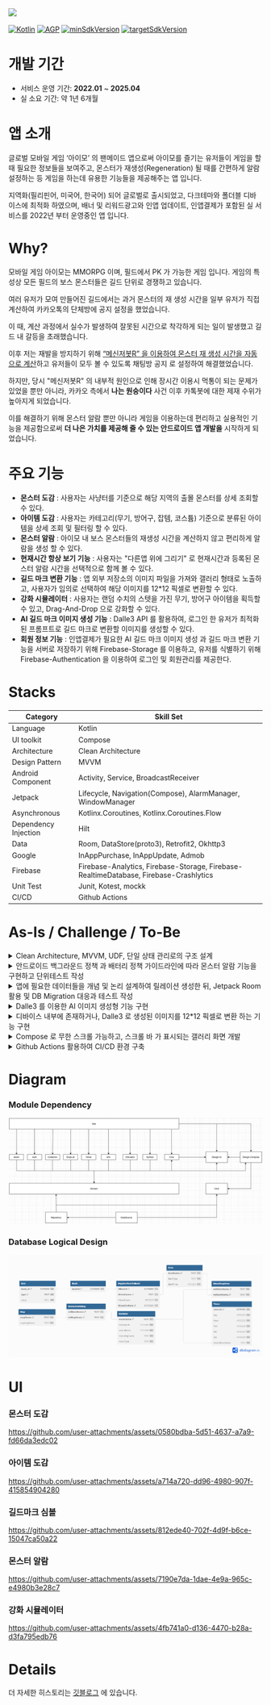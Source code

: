 <a href="https://play.google.com/store/apps/details?id=com.jinproject.twomillustratedbook">
	<img src="https://img.shields.io/badge/PlayStore-v2.5.0-4285F4?style=for-the-badge&logo=googleplay&logoColor=white&link=https://play.google.com/store/apps/details?id=com.jinproject.twomillustratedbook" />
</a>

[![Kotlin](https://img.shields.io/badge/Kotlin-2.1.20-blue.svg)](https://kotlinlang.org)
[![AGP](https://img.shields.io/badge/AGP-8.6.0-green.svg)](https://gradle.org/)
[![minSdkVersion](https://img.shields.io/badge/minSdkVersion-26-red)](https://developer.android.com/distribute/best-practices/develop/target-sdk)
[![targetSdkVersion](https://img.shields.io/badge/targetSdkVersion-35-orange)](https://developer.android.com/distribute/best-practices/develop/target-sdk)

# 개발 기간

- 서비스 운영 기간: **2022.01** ~ **2025.04**
- 실 소요 기간: 약 1년 6개월

# 앱 소개

글로벌 모바일 게임 ‘아이모’ 의 팬메이드 앱으로써 아이모를 즐기는 유저들이 게임을 할때 필요한 정보들을 보여주고, 몬스터가 재생성(Regeneration) 될 때를 간편하게 알람 설정하는 등 게임을 하는데 유용한 기능들을 제공해주는 앱 입니다.

지역화(필리핀어, 미국어, 한국어) 되어 글로벌로 출시되었고, 다크테마와 폴더블 디바이스에 최적화 하였으며, 배너 및 리워드광고와 인앱 업데이트, 인앱결제가 포함된 실 서비스를 2022년 부터 운영중인 앱 입니다.

# Why?

모바일 게임 아이모는 MMORPG 이며, 필드에서 PK 가 가능한 게임 입니다.  게임의 특성상 모든 필드의 보스 몬스터들은 길드 단위로 경쟁하고 있습니다. 

여러 유저가 모여 만들어진 길드에서는 과거 몬스터의 재 생성 시간을 일부 유저가 직접 계산하여 카카오톡의 단체방에 공지 설정을 했었습니다.

이 때, 계산 과정에서 실수가 발생하여 잘못된 시간으로 착각하게 되는 일이 발생했고 길드 내 갈등을 초래했습니다. 

이후 저는 재발을 방지하기 위해 [“메신저봇R” 을 이용하여 몬스터 재 생성 시간을 자동으로 계산](https://github.com/jowunnal/2021_bossTimeManager_2 "link")하고 유저들이 모두 볼 수 있도록 채팅방 공지 로 설정하여 해결했었습니다. 

하지만, 당시 "메신저봇R" 의 내부적 원인으로 인해 장시간 이용시 먹통이 되는 문제가 있었을 뿐만 아니라, 카카오 측에서 __나는 원숭이다__ 사건 이후 카톡봇에 대한 제재 수위가 높아지게 되었습니다. 

이를 해결하기 위해 몬스터 알람 뿐만 아니라 게임을 이용하는데 편리하고 실용적인 기능을 제공함으로써 __더 나은 가치를 제공해 줄 수 있는 안드로이드 앱 개발을__ 시작하게 되었습니다.

# 주요 기능

- **몬스터 도감** : 사용자는 사냥터를 기준으로 해당 지역의 출몰 몬스터를 상세 조회할 수 있다.
- **아이템 도감** : 사용자는 카테고리(무기, 방어구, 잡템, 코스튬) 기준으로 분류된 아이템을 상세 조회 및 필터링 할 수 있다.
- **몬스터 알람** : 아이모 내 보스 몬스터들의 재생성 시간을 계산하지 않고 편리하게 알람을 생성 할 수 있다.
- **현재시간 항상 보기 기능** : 사용자는 "다른앱 위에 그리기" 로 현재시간과 등록된 몬스터 알람 시간을 선택적으로 함께 볼 수 있다.
- **길드 마크 변환 기능** : 앱 외부 저장소의 이미지 파일을 가져와 갤러리 형태로 노출하고, 사용자가 임의로 선택하여 해당 이미지를 12*12 픽셀로 변환할 수 있다.
- **강화 시뮬레이터** : 사용자는 랜덤 수치의 스텟을 가진 무기, 방어구 아이템을 획득할 수 있고, Drag-And-Drop 으로 강화할 수 있다.
- **AI 길드 마크 이미지 생성 기능** : Dalle3 API 를 활용하여, 로그인 한 유저가 최적화된 프롬프트로 길드 마크로 변환할 이미지를 생성할 수 있다.
- **회원 정보 기능** : 인앱결제가 필요한 AI 길드 마크 이미지 생성 과 길드 마크 변환 기능을 서버로 저장하기 위해 Firebase-Storage 를 이용하고, 유저를 식별하기 위해 Firebase-Authentication 을 이용하여 로그인 및 회원관리를 제공한다.

# Stacks

| Category | Skill Set |
| ----- | ----- |
| Language | Kotlin |
| UI toolkit | Compose |
| Architecture | Clean Architecture |
| Design Pattern | MVVM |
| Android Component | Activity, Service, BroadcastReceiver |
| Jetpack | Lifecycle, Navigation(Compose), AlarmManager, WindowManager |
| Asynchronous | Kotlinx.Coroutines, Kotlinx.Coroutines.Flow |
| Dependency Injection | Hilt |
| Data | Room, DataStore(proto3), Retrofit2, Okhttp3|
| Google | InAppPurchase, InAppUpdate, Admob |
| Firebase | Firebase-Analytics, Firebase-Storage, Firebase-RealtimeDatabase, Firebase-Crashlytics |
| Unit Test | Junit, Kotest, mockk |
| CI/CD | Github Actions |

# As-Is / Challenge / To-Be

<details>
<summary>Clean Architecture, MVVM, UDF, 단일 상태 관리로의 구조 설계</summary>
<div markdown="1">

### As-Is
- 장기간 사용자의 피드백을 기반으로 기능을 확장하고 유지보수 해오는 과정에서 작성한 코드들의 응집도와 결합도 문제로 인해 유지보수를 하기 어려워졌습니다.
- 사용자가 점진적으로 늘어나고 그에 따라 기능을 확장하는 과정에서, 작동이 되지 않는 버그들이 발생했습니다.
  - 이를 해결하기 위해 핵심 기능들에 대해 단위테스트를 수행하여 방지 하려고 했습니다.
  - 하지만, 안드로이드 의존성이 존재하거나 특정 클래스에 다른 클래스가 결합되어 있는 경우 테스트가 어려워지는 문제가 발생했고, 테스트 코드를 작성하기 위해 코드를 수정해야 하는 이유 등으로 인해 테스트 코드 작성에 시간이 오래걸리는 문제가 발생했습니다.

### Challenge
- MVVM 패턴 적용
  - MVVM 패턴을 적용하여 __UI 와 비즈니스 로직의 관심사를 분리__ 함으로써 UI 와 데이터 각각의 변경이 서로에게 영향을 주지 않게 만들었습니다.
    - 비즈니스 로직에 대한 단위테스트의 가능성을 만들어 줄 수 있었습니다.
    - 가독성을 높일 수 있었고, 장기간 프로젝트를 진행하는 과정에서 오래된 코드를 다시 보아도 빠르게 이해한 뒤 유지보수 할 수 있었습니다.
  - 사용자의 행위에 의한 데이터의 변경은 __ViewModel 의 함수로 실행__ (캡슐화)되며, 함수의 결과로 인해 변경된 데이터를 UI 가 구독하여 갱신하는 __단방향 데이터 흐름__ 으로 인해 디버깅이 수월해졌습니다.
  - 하지만 Compose 를 이용하여 선언형 패러다임으로의 전환 후, UI 가 구독중인 상태의 수와 변경에 대한 함수가 많아지면서, 함수의 입력 매개변수의 양이 많아짐으로 인해 유지보수가 어려웠습니다.
    -  변경 불가능한 __단일 상태__ 를 만들어 UI 가 구독하도록 하고, 이벤트(상태에 대한 변경)를 sealed class 로 관리하여 입력 매개변수의 양을 줄이도록 개선했습니다.
- Clean Architecture 적용
  - 이 프로젝트의 목적은 [Why?](https://github.com/jowunnal/twom_miscellaneoustool?tab=readme-ov-file#why "link") 섹터에서 소개한 바와 같이, 아이모 라는 게임내에 존재하는 정보들(몬스터, 맵, 도감)과 이 정보들을 토대로 특정 기능들(알람, 강화시뮬레이션, 길드마크심볼생성)을 제공해 주는 것이 목적입니다.
  - 모바일 게임 아이모는 피쳐폰 부터 시작하여, 스마트폰 앱으로 약 15년간 운영되어온 게임입니다. 이 게임은 지난 약 15년 동안 몬스터, 캐릭터, 맵, 강화와 같은 __게임의 특성이 변화 없이 유지한 상태로__ 추가적 기능과 UX 개선을 진행해 왔습니다.
  - 따라서, __불변적 특성(몬스터, 캐릭터, 맵, 강화 등)들을 기반으로 도메인 주도 설계를__ 적용하기 적합했고, 
  - 안드로이드 뿐만 아니라 KMM 을 이용하여 IOS 와 데스크탑으로의 확장을 염두해두고 있기 때문에 Clean Architecture 에서 가장 중요시되는 __도메인 기반의 의존성 규칙을__ 적용하기에 적합했습니다.
  - 이에 따라 순수 코틀린으로 작성되는 도메인 모듈을 모바일 게임 아이모의 불변적 특성을 기반으로 설계했고, 플랫폼 의존성을 기반으로 Presentation(Feature) 모듈과 Data(Repository, DataSource) 모듈이 도메인을 의존하도록 구성하였습니다.
    - Data 모듈의 경우 데이터 입출력은 상대적으로 빈번하게 변경되어 왔기 때문에 DataSource 를 분리한 뒤, 의존성 역전을 이용하여 Repository <- DataSource 구조로 설계했습니다.
    - 이를 통해 데이터 입출력의 변경은 DataSource 의 변경으로만 영향을 주게 되고, 모듈을 분리함으로써 Repository 모듈의 재빌드를 요구하지 않아 빌드 타임을 개선할 수 있었습니다.

### To-Be
- 장기간 확장 및 유지보수 되어 프로젝트의 규모가 점점 커지면서 발생했던 __기능을 확장하고 유지보수 하기 어려운__ 문제들을 해결할 수 있었습니다.
- 구조를 잘 나누고 설계하여 핵심 기능들에 대해 __테스트 가능성__ 을 만들었고, 핵심 기능들에 대한 단위테스트를 수행하여 안정성을 높일 수 있었습니다.
- 도메인 주도 설계가 필요한 Clean Architecture 에서는 도메인이 재대로 설계되지 않아 변경되는 경우 모든 모듈에 영향을 줄 수 있기 때문에 도메인이 처음부터 잘 설계되는 것이 중요하다는 점을 깨닫았고, 소규모의 프로젝트나 외부에서 비즈니스가 처리된 데이터를 받을 경우 적합하지 않을 수 있다는 점을 알게 되었습니다.

</div>
</details>

<details>
<summary>안드로이드 백그라운드 정책 과 배터리 정책 가이드라인에 따라 몬스터 알람 기능을 구현하고 단위테스트 작성</summary>
<div markdown="1">

### As-Is
- 사용자가 직접 몬스터의 죽은 시간에 재 생성까지 걸리는 시간을 더하고, 이를 시스템 알람 앱에 설정하는 과정이 번거롭다.
- 게다가, 가끔 사용자가 계산 실수를 하여 다음 몬스터의 재 생성을 놓치는 경우가 빈번하다.

몬스터의 죽은 시간만 입력하면 간편하게 몬스터의 재 생성 시간을 알람으로 설정해주고, 직관적으로 등록된 알람 리스트를 보여주면 어떨까?

### Challenge
- 알람 생성
  - 몬스터의 재 생성 시간은 최대 7일 까지 걸릴 수 있고, 앱이 **백그라운드**에 있거나 디바이스가 **도즈모드**에 진입해도 **정시** 에 울려야 함
  - 따라서 **AlarmManager#setAlarmClock** 으로 알람을 생성하고, **BroadcastReceiver** 에서 수신하여 **Notification** 을 발생
- 알람 재 생성
  - 알람 재 생성 로직은 Service 로 분리하고, Notification 에 Service 를 호출하는 "알람 재생성" Action 추가
    - **BroadcastReceiver** 내에서 상대적으로 **작업을 수행하는데 오랜 시간이 소요되는**  I/O 나 CPU-consuming 한 작업을 실행하기 적합하지 않음
    - 따라서 알람 데이터 저장 및 재설정 작업은 별도의 **백그라운드용 Service** 로 데이터 전달 후 실행
      - Scheduling API 는 왜 못쓰는가?
        - Notification은 별도의 프로세스인 **NotificationService** 에서 intent 를 실행하기 때문에 **PendingIntent** 가 필수적이며, Scheduling API 를 사용할 수 없음
      - ForegroundService 는 왜 못쓰는가?
          - ForegroundService 는 **백그라운드에서 실행할 수 없기 때문**
- 단위테스트 작성
  - 알람 생성 로직에 대해 kotlin 언어 기반 라이브러리인 **mockk** 로 주입하고, **kotest** 이용하여 단위테스트 작성 및 실행

### To-Be
- 안드로이드에서의 백그라운드 제약(배터리 타임, 눈에 보이지 않아 사용자가 실행 중 인지 알 수 없는 문제)을 이해하고, 백그라운드 작업 가이드를 학습하여 올바른 API 를 선택할 수 있게 되었습니다.
- 앱의 핵심 기능에 대해 단위테스트의 중요성을 깨닫았고, 테스트 가능한 코드를 작성하기 위한 의존성 주입과 추상화 전략에 대해 학습했습니다.
- 결과적으로 몬스터 알람 생성에 대한 편리한 사용자 경험을 제공할 수 있었습니다.

</div>
</details>

<details>
<summary>앱에 필요한 데이터들을 개념 및 논리 설계하여 릴레이션 생성한 뒤, Jetpack Room 활용 및 DB Migration 대응과 테스트 작성</summary>
<div markdown="1">

### As-Is
- 몬스터 도감, 아이템 도감, 몬스터 알람, 강화 시뮬레이터 기능에 사용할 데이터들이 필요하다.

### Challenge
- 데이터 저장은 Local **Database** 선택
  - 클라이언트 기반의 앱으로, 서버로 부터 데이터를 요청하지 않음
  - **DataStore** 를 사용하기에는 너무 많고 복잡한 데이터
  - 따라서, **Database**로 데이터를 저장하고 관리하는 방법을 선택
- Database 활용으로 **Jetpack Room** 선택
  - 안드로이드의 DBMS 는 **SQLite**
  - **SQLite** 를 직접 이용하기에는 많은 상용구로 **보일러 플레이트** 가 발생하고, Migration 과 같은 **DB 관리에 어려움**이 존재
  - **어노테이션**으로 보일러 플레이트를 줄이고, **Kotlinx.Coroutines 를 지원**하여 DB 관리에 다양한 API 를 제공해주는 **JetPack Room** 을 선택
  - [직접 개념적 설계](https://jowunnal.github.io/projects/%EC%95%84%EC%9D%B4%EB%AA%A8%EC%9E%A1%ED%95%99%EB%8F%84%EA%B5%AC_1.7.2_%EC%97%85%EB%8D%B0%EC%9D%B4%ED%8A%B8/ "link")로 **E-R 다이어그램**을 산출후 논리적 설계로 테이블 관계도를 구성
- Room DB Migration
  - 리펙토링 과정에 DB에 **중대한 변경점들이 크게 발생**하여 **수동이전** 코드를 작성하고, **crash 를 방지하기 위해** Migration 에 대한 테스트 작성 후 수행

### To-Be
- 앱내에서 Local 데이터를 저장하는 방법인 **SharedPerferences**, **DataStore** 와 **Room** 에 대해 학습했고, 상황에 따라 적절히 선택할 수 있게 되었습니다.

</div>
</details>

<details>
<summary>Dalle3 를 이용한 AI 이미지 생성형 기능 구현</summary>
<div markdown="1">

### As-Is
- 사용자들이 길드 마크로 변환하기 위해 별도의 이미지들을 가져와야 했다.
- 이미지를 가져오지 않고, 서비스 내에서 이미지를 생성하고 변환하기 까지의 솔루션을 제공할 필요가 있다.

### Challenge
- 이미지 생성형 AI 로 Dalle3 활용
  - 생성형 AI 는 온디바이스 혹은 서버기반의 서드파티를 활용해야 하는데, 온디바이스로 처리하기에 이미지처리 학습모델의 크기가 경량화 되어도 GB단위로 너무 크다는 단점 존재
  - 앱 번들과 함께 배포하기 에는 Google Play 정책상 맞지 않고, 클라이언트 기반의 서비스기 때문에 Google Cloud 와 같은 서드파티를 이용해야 하는데, 업로드 및 다운로드의 양이 너무 크다는 단점 존재
  - 따라서, 다른 생성형 AI 와는 달리 이미지의 경우 서버기반의 API 를 활용해야 했고, 가격과 성능이 괜찮은 Dalle3 를 선택
- Dalle 는 파인튜닝이 불가능
  - Dalle 는 이미지를 생성 범용 모델이고, 길드 마크에 이용될 원하는 형태의 이미지를 생성하기 어려운 문제 발생
  - 따라서, 사용자가 입력한 텍스트 프롬프트와 길드 마크에 이용될 형태로 추가의 프롬프트를 함께 API로 전달하여 최적화
- Dalle 이용의 비용 문제
  - Dalle 를 이용하는데는 비용이 들기 때문에, Firebase-Realtime Database 와 인앱결제를 통해 사용횟수를 얻도록 구현
  - 결제한 유저의 사용횟수와 결제한 길드마크 정보를 저장하는 용도로 유저를 식별할 필요가 있기 때문에 Firebase-Authentication 을 이용한 회원관리를 구현
- 채팅 형태의 UX
  - 일반적인 생성형 AI 와 유사한 채팅 형태의 UX 제공(무한스크롤, 스크롤바, 입력 채팅 바 등)
  - 사용자가 EditTextField 에 프롬프트를 입력하면, 최적화된 프롬프트로 이미지를 요청하고, Coil 로 노출
- 이미지 요청 및 저장
  - OkHttpClient 로 이미지 요청 후, 파일서버의 url 을 노출하고, ContentResolver 로 앱 외부의 저장소에 이미지를 저장
  - 비동기로 수행하기 위해 Kotlinx.Coroutines 활용
### To-Be
- 이미지 변환 뿐만 아니라, 생성까지의 솔루션을 제공하여 더 나은 사용자 경험을 제공할 수 있게 되었습니다.
- 최적화된 http 요청 및 응답을 책임지는 OkHttpClient 와 http 메소드나 요청 및 응답을 객체로의 변환에 대한 추상화로 더 편리하고 보일러 플레이트를 줄여주는 Retrofit 에 대해 학습할 수 있었습니다.
- 생성형 AI 에 관한 전반적인 지식들을 얻고 경험할 수 있었습니다.

</div>
</details>

<details>
<summary>디바이스 내부에 존재하거나, Dalle3 로 생성된 이미지를 12*12 픽셀로 변환 하는 기능 구현</summary>
<div markdown="1">

### As-Is
- 이미지 Source
  - 디바이스 내부이면서, 앱 외부의 저장소에 존재하는 이미지 파일(Content uri)
  - AI 이미지 생성형 기능을 통해 생성된 이미지의 download url
  - Firebase-Storage 에 저장된 이미지의 download url

이미지를 인게임 환경에서 활용할 수 있는 **길드 마크 심볼(12*12 칸의 픽셀)** 형태로 변환한 뒤에 Overlay 로 보여줌으로 써 편리한 UX를 제공해야 한다.

### Challenge
- 이미지의 비트맵 객체 가져오기
  - 이미지는 Android#Bitmap 으로 변환하여 처리하며, 내부적으로 12*12 픽셀 형태로 변환하는 등의 **픽셀 처리**가 필요하므로 변경 가능한 **Software 타입의 Bitmap** 객체를 이용
  - Content Uri
    - **READ_MEDIA_IMAGES** 와 안드로이드 14 버전 이상 이라면 추가로 **READ_MEDIA_VISUAL_USER_SELECTED** 에 대한 권한을 요청
    - 승인된 권한에 맞게 앱 외부의 저장소로 부터 **ContentResolver** 로 가장 최근에 수정된 이미지 순서대로 100개를 가져옴
    - 사용자가 선택한 이미지의 contentURI 로 **ImageDecoder#decodeBitmap** 을 이용하여 비트맵 객체를 생성
  - Http Url
    - 이미지의 uri 가 "http" 문자로 시작하는지 확인한다.
    - 해당하는 경우, **Coil#ImageLoader** 로 요청하여 이미지를 가져온 뒤, Software 비트맵 타입으로 캐스팅
- 12*12 픽셀의 이미지 변환
  - 가져온 비트맵을 **Bitmap#createScaledBitmap** 을 이용하여 12*12 픽셀 로 변환
  - 변환된 비트맵을 **Bitmap#getPixels** 을 이용하여 색상 배열을 추출하고, 색상 정밀도 범위 내에서 비슷한 **색상들을 공통화** 하여 노출
    - 비슷한 색상들을 공통화 하는 이유는 UX를 고려하여 육안으로 구분하기 힘들 정도의 비슷한 색상들이 "색상 팔레트" 에 나뉘어져 존재하는 문제 때문
    - **색상 공통화 알고리즘**
      - "색상 팔레트" 로 담을 리스트를 생성
      - 12*12 크기의 변환된 색상 배열에 대해 완전 탐색
        - 해당 색상과 "색상 팔레트" 리스트의 색상들과의 rgb 값 차이가 "색상 정밀도" 수치 범위 내에 있다면 리스트에 추가하지 않고 반복을 종료
        - 색상 리스트의 끝까지 없다면, 리스트에 추가
      - 마지막으로 "색상 팔레트" 리스트를 rgb 값 순서대로 정렬하여 반환

### To-Be
- **Bitmap(래스터)** 과 **Vector(백터)** 이미지 파일 포맷의 종류인 **png, jpg, webp, svg** 에 대한 장단점 및 차이를 알고 적용할 수 있었습니다.
  - 기존의 png 이미지를 구글에서 개발한 webp 이미지로 변환하여 앱의 크기를 경량화 할 수 있었습니다. (R8 활성화와 함께 앱크기 기존 65mb -> 20mb으로 약 70% 개선)
- **android.graphics.Bitmap** 의 다양한 API 들을 활용하면서 **이미지 처리에 대한 이해**를 넓힐 수 있었습니다.

</div>
</details>

<details>
<summary>Compose 로 무한 스크롤 가능하고, 스크롤 바 가 표시되는 갤러리 화면 개발</summary>
<div markdown="1">

### As-Is

- 사용자의 기기 내부 저장소에 저장된 이미지들을 가져와서 갤러리 형태로 노출해야 한다.
- 시스템 갤러리 앱을 오마주 하여 **무한 스크롤** 가능하고, **스크롤 바** 가 존재하는 갤러리 컴포넌트가 필요하다.
- 개별 이미지는 **확대될 수 있어야 하고**, 클릭 시 상세 이미지 화면으로 전환할 수 있어야 한다.

### Challenge
- 커스텀 갤러리
  - why?
    - 안드로이드 14 버전 부터 앱 외부의 저장소로 부터 이미지를 가져오는 권한에 대한 제한이 강화되면서 특별한 사용사례가 아니면 **Photo Picker** 를 사용하는 것이 강제
    - 하지만 "길드 마크 심볼 생성" 기능은 앱의 핵심 기능이고, 사용자의 접근이 빈번하게 이루어질 수 있으며, 이미지에 대한 변환을 수행하는 기능이 제공되기 때문에 READ_MEDIA_IMAGES 권한 사용 승인
    - 또한 Dynamic 한 UI Component 를 개발하고자 하는 목적이 있었으므로 **Photo Picker** 대신 **커스텀 갤러리**를 구현하는 방법을 선택
  - How?
    - [Scrollable Layout](https://github.com/jowunnal/twom_miscellaneoustool/blob/master/design-compose/src/main/kotlin/com/jinproject/design_compose/component/lazyList/ScrollableLayout.kt "link") 컴포넌트 구현
      - LazyList 의 한 아이템에 대한 view height 에 이미지 개수를 곱하여 **스크롤 바의 위치**를 계산하여 표시
        - 스크롤 바에 Modifier#pointerInput 으로 Drag를 observing 하여, Drag amount 만큼 lazyListState#scrollBy 트리거
      - "최상단으로 이동하기" 버튼을 클릭시 **LazyListState#animateScrollToItem** 트리거
      - "최상단으로 이동하기" 버튼과 스크롤바는 **[코루틴을 활용한 타이머](https://github.com/jowunnal/twom_miscellaneoustool/blob/master/design-compose/src/main/kotlin/com/jinproject/design_compose/component/lazyList/TimeScheduler.kt "link")**로 3초간 스크롤이 발생하지 않으면 자동으로 사라지도록 구현
    - [Scrollable Layout](https://github.com/jowunnal/twom_miscellaneoustool/blob/master/design-compose/src/main/kotlin/com/jinproject/design_compose/component/lazyList/ScrollableLayout.kt "link") 을 활용한 [Gallery](https://github.com/jowunnal/twom_miscellaneoustool/blob/master/features/symbol/src/main/kotlin/com/jinproject/features/symbol/gallery/component/ImageList.kt "link") 컴포넌트 구현
- 무한 스크롤
  - User Interaction 은 기본적으로 Root View 에서 최하위 Leaf View 까지 전달된 후, **Leaf View 에서 부터 소비**하고, **소비되지 않은 interaction 을 상위 view 가 소비**할 수 있음
    - 갤러리 컴포넌트는, Root > Scrollable Layout > LazyList(Gallery) > GalleryItem 구조
    - 이를 이용하여, LazyList 에서 **소비되지 않은 스크롤**이 발생하면 다음 페이지를 가져옴
- 갤러리 이미지 페이징
  - **[restartableStateIn](https://github.com/jowunnal/twom_miscellaneoustool/blob/master/features/core/src/main/kotlin/com/jinproject/features/core/utils/StateFlowUtils.kt "link")** 으로 발행된 변경 불가능한 StateFlow 를 View 에서 구독
  - inital value 를 방출하지 않기 위해 **SharingCommand#STOP 후 SharingCommand#START** 로 다음페이지 요청
  - 가져왔던 마지막 이미지의 "수정된 시각"을 **메모리에 캐싱**해 뒀다가, 다음 페이지의 요청이 오면 이용

### To-Be
- View hierarchy 내에서 User Interaction 이 어떻게 전파되고, 소비되는지에 대한 동작 구조를 이해할 수 있었습니다.
- Slot API 패턴을 이용하여, 재사용 가능하고, 너무 작지않되 너무 큰 역할을 하지 않는 적절한 구조로 UI Component 를 개발하고 이용하였습니다.
- configuration change 및 화면 전환에도 스크롤과 같은 상태를 유지하기 위해 rememberSaveable 을 적극적으로 이용 하였고, 적절한 상태 관리 방법들을 적용하였습니다.

</div>
</details>

<details>
<summary>Github Actions 활용하여 CI/CD 환경 구축 </summary>
<div markdown="1">

### As-Is
- 기존 코드를 리펙토링 할 때 마다, 단위테스트가 작성되었을 때 테스트의 실행을 별도로 진행해 주어야 한다.
- Develop 브랜치에 push 될 때 마다, 지정된 코드 스타일(들여쓰기, 사용되지 않은 import 제거 등)에 맞게 작성되었는지 일일이 확인이 필요하다.
- 개발이 끝나고 릴리즈를 위해 Master 브랜치에 push 할 때 마다 반복되는 작업들을 일일이 수행해 주어야 한다.
  - versionCode 를 증가한 뒤, 릴리즈 빌드로 aab 생성
  - 생성된 aab를 플레이콘솔에 배포
  - versionName 증가한 뒤, readme 업데이트
  - 만약, targetSdk, kotlin, AGP, minSdk 등의 버전이 변경되면 readme 업데이트 필요
  - 새롭게 릴리즈 될 때 마다, Release 노트 작성

### Challenge
- Develop 브랜치에 CI 환경 구축
  - 신규 기능이나 코드 작성이 수행되면, Develop 브랜치에 push 해야 하므로, Develop 에 push 할 때 마다 반복되는 작업(lint 검사, 테스트 실행)을 수행하도록 CI 구축
  - 코드는 항상 IDEA 에서 개발후 빌드로 실행까지 해보기 때문에 CI에서 시간이 오래걸리는 Build 를 실행해줄 필요는 없으므로 필요한 작업들만 실행
- Master 브랜치에 CD 환경 구축
  - Master 브랜치에 push 될 때, Release 인지 아니면 다른 이유로 push 된 것인지 1차적으로 검사하기 위해 커밋 메세지를 검사
  - Release: X.X.X 로 작성된 메세지라면, 다음 작업들을 직렬로 실행
    - 1. Release Build 후 .aab 생성
    - 2. aab Signing
    - 3. Play Console 에 aab 배포
    - 4. aab upload
    - 5. 릴리즈 노트 생성
    - 6. Readme 업데이트
  - Develop 브랜치에서 실행된 테스트나 lint 검사를 다시 할 이유가 없으므로 해당 작업을 실행하지 않음

### To-Be
- 반복적인 작업들을 자동화하여 실수를 방지하고, 개발 생산성을 높일 수 있었습니다.
- 개발 외의 작업들은 자동화 되어 편리성이 증가하고 개발에 더 집중할 수 있게 되었습니다.

</div>
</details>

# Diagram

### Module Dependency

<img src="documentation/module_diagram.PNG" />

### Database Logical Design

<img src="documentation/db_logical_diagram.png" />
 
# UI

### 몬스터 도감

https://github.com/user-attachments/assets/0580bdba-5d51-4637-a7a9-fd66da3edc02

### 아이템 도감

https://github.com/user-attachments/assets/a714a720-dd96-4980-907f-415854904280

### 길드마크 심볼

https://github.com/user-attachments/assets/812ede40-702f-4d9f-b6ce-15047ca50a22

### 몬스터 알람

https://github.com/user-attachments/assets/7190e7da-1dae-4e9a-965c-e4980b3e28c7

### 강화 시뮬레이터

https://github.com/user-attachments/assets/4fb741a0-d136-4470-b28a-d3fa795edb76

# Details

더 자세한 히스토리는 [깃블로그](https://jowunnal.github.io/categories/#projects "블로그 링크") 에 있습니다.

